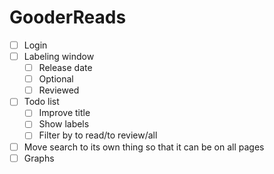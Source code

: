 # GooderReads
   - [ ] Login 
   - [ ] Labeling window
       - [ ] Release date
       - [ ] Optional
       - [ ] Reviewed
  - [ ] Todo list
       - [ ] Improve title
       - [ ] Show labels
       - [ ] Filter by to read/to review/all
   - [ ] Move search to its own thing so that it can be on all pages
   - [ ] Graphs
